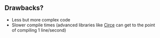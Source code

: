 ## Drawbacks?

- Less but more complex code
- Slower compile times (advanced libraries like [Circe](https://github.com/circe/circe) 
can get to the point of compiling 1 line/second)
